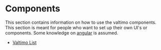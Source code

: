 # Components

This section contains information on how to use the valtimo components. This section is meant for people who want 
to set up their own UI's or components. Some knowledge on [angular](https://angular.io/) is assumed.

* [Valtimo List](valtimo-list/valtimo-list.md)

